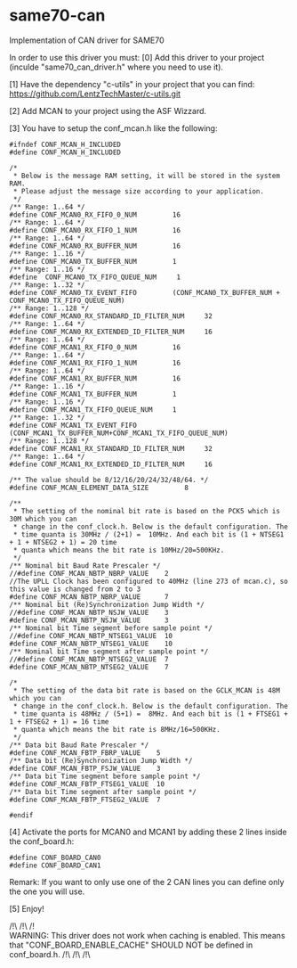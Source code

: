 # same70-can
Implementation of CAN driver for SAME70

In order to use this driver you must:
[0] Add this driver to your project (inculde "same70_can_driver.h" where you need to use it).

[1] Have the dependency "c-utils" in your project that you can find: https://github.com/LentzTechMaster/c-utils.git

[2] Add MCAN to your project using the ASF Wizzard.

[3] You have to setup the conf_mcan.h like the following:
```
#ifndef CONF_MCAN_H_INCLUDED
#define CONF_MCAN_H_INCLUDED

/*
 * Below is the message RAM setting, it will be stored in the system RAM.
 * Please adjust the message size according to your application.
 */
/** Range: 1..64 */ 
#define CONF_MCAN0_RX_FIFO_0_NUM         16     
/** Range: 1..64 */        
#define CONF_MCAN0_RX_FIFO_1_NUM         16      
/** Range: 1..64 */      
#define CONF_MCAN0_RX_BUFFER_NUM         16
/** Range: 1..16 */
#define CONF_MCAN0_TX_BUFFER_NUM         1   
/** Range: 1..16 */        
#define  CONF_MCAN0_TX_FIFO_QUEUE_NUM     1     
/** Range: 1..32 */       
#define CONF_MCAN0_TX_EVENT_FIFO         (CONF_MCAN0_TX_BUFFER_NUM + CONF_MCAN0_TX_FIFO_QUEUE_NUM)             
/** Range: 1..128 */
#define CONF_MCAN0_RX_STANDARD_ID_FILTER_NUM     32    
/** Range: 1..64 */
#define CONF_MCAN0_RX_EXTENDED_ID_FILTER_NUM     16    
/** Range: 1..64 */
#define CONF_MCAN1_RX_FIFO_0_NUM         16             
/** Range: 1..64 */
#define CONF_MCAN1_RX_FIFO_1_NUM         16  
/** Range: 1..64 */          
#define CONF_MCAN1_RX_BUFFER_NUM         16      
/** Range: 1..16 */     
#define CONF_MCAN1_TX_BUFFER_NUM         1 
/** Range: 1..16 */     
#define CONF_MCAN1_TX_FIFO_QUEUE_NUM     1     
/** Range: 1..32 */        
#define CONF_MCAN1_TX_EVENT_FIFO         (CONF_MCAN1_TX_BUFFER_NUM+CONF_MCAN1_TX_FIFO_QUEUE_NUM)             
/** Range: 1..128 */
#define CONF_MCAN1_RX_STANDARD_ID_FILTER_NUM     32    
/** Range: 1..64 */
#define CONF_MCAN1_RX_EXTENDED_ID_FILTER_NUM     16    

/** The value should be 8/12/16/20/24/32/48/64. */
#define CONF_MCAN_ELEMENT_DATA_SIZE         8

/**
 * The setting of the nominal bit rate is based on the PCK5 which is 30M which you can
 * change in the conf_clock.h. Below is the default configuration. The
 * time quanta is 30MHz / (2+1) =  10MHz. And each bit is (1 + NTSEG1 + 1 + NTSEG2 + 1) = 20 time
 * quanta which means the bit rate is 10MHz/20=500KHz.
 */
/** Nominal bit Baud Rate Prescaler */
//#define CONF_MCAN_NBTP_NBRP_VALUE    2
//The UPLL Clock has been configured to 40MHz (line 273 of mcan.c), so this value is changed from 2 to 3
#define CONF_MCAN_NBTP_NBRP_VALUE      7
/** Nominal bit (Re)Synchronization Jump Width */
//#define CONF_MCAN_NBTP_NSJW_VALUE    3
#define CONF_MCAN_NBTP_NSJW_VALUE      3
/** Nominal bit Time segment before sample point */
//#define CONF_MCAN_NBTP_NTSEG1_VALUE  10
#define CONF_MCAN_NBTP_NTSEG1_VALUE    10
/** Nominal bit Time segment after sample point */
//#define CONF_MCAN_NBTP_NTSEG2_VALUE  7
#define CONF_MCAN_NBTP_NTSEG2_VALUE    7

/*
 * The setting of the data bit rate is based on the GCLK_MCAN is 48M which you can
 * change in the conf_clock.h. Below is the default configuration. The
 * time quanta is 48MHz / (5+1) =  8MHz. And each bit is (1 + FTSEG1 + 1 + FTSEG2 + 1) = 16 time
 * quanta which means the bit rate is 8MHz/16=500KHz.
 */
/** Data bit Baud Rate Prescaler */
#define CONF_MCAN_FBTP_FBRP_VALUE    5
/** Data bit (Re)Synchronization Jump Width */
#define CONF_MCAN_FBTP_FSJW_VALUE    3
/** Data bit Time segment before sample point */
#define CONF_MCAN_FBTP_FTSEG1_VALUE  10
/** Data bit Time segment after sample point */
#define CONF_MCAN_FBTP_FTSEG2_VALUE  7

#endif
```

[4] Activate the ports for MCAN0 and MCAN1 by adding these 2 lines inside the conf_board.h:
```
#define CONF_BOARD_CAN0
#define CONF_BOARD_CAN1
```
Remark: If you want to only use one of the 2 CAN lines you can define only the one you will use.

[5] Enjoy!

/!\ /!\ /!\
WARNING: This driver does not work when caching is enabled.
This means that "CONF_BOARD_ENABLE_CACHE" SHOULD NOT be defined in conf_board.h.
/!\ /!\ /!\